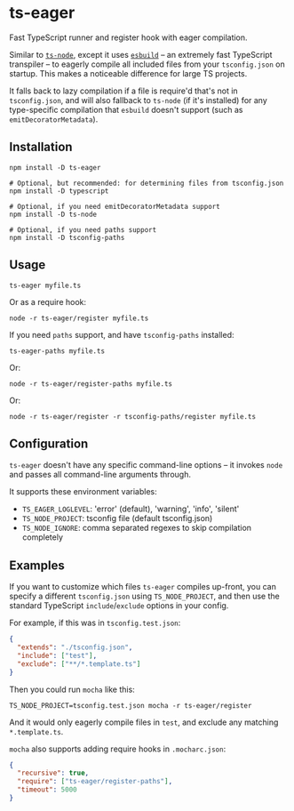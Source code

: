 # ts-eager

Fast TypeScript runner and register hook with eager compilation.

Similar to [`ts-node`](https://github.com/TypeStrong/ts-node), except it uses [`esbuild`](https://github.com/evanw/esbuild) – an extremely fast TypeScript transpiler – to eagerly compile all included files from your `tsconfig.json` on startup. This makes a noticeable difference for large TS projects.

It falls back to lazy compilation if a file is require'd that's not in `tsconfig.json`, and will also fallback to `ts-node` (if it's installed) for any type-specific compilation that `esbuild` doesn't support (such as `emitDecoratorMetadata`).

## Installation

```console
npm install -D ts-eager

# Optional, but recommended: for determining files from tsconfig.json
npm install -D typescript

# Optional, if you need emitDecoratorMetadata support
npm install -D ts-node

# Optional, if you need paths support
npm install -D tsconfig-paths
```

## Usage

```console
ts-eager myfile.ts
```

Or as a require hook:

```console
node -r ts-eager/register myfile.ts
```

If you need `paths` support, and have `tsconfig-paths` installed:

```console
ts-eager-paths myfile.ts
```

Or:

```console
node -r ts-eager/register-paths myfile.ts
```

Or:

```console
node -r ts-eager/register -r tsconfig-paths/register myfile.ts
```

## Configuration

`ts-eager` doesn't have any specific command-line options – it invokes `node` and passes all command-line arguments through.

It supports these environment variables:

- `TS_EAGER_LOGLEVEL`: 'error' (default), 'warning', 'info', 'silent'
- `TS_NODE_PROJECT`: tsconfig file (default tsconfig.json)
- `TS_NODE_IGNORE`: comma separated regexes to skip compilation completely

## Examples

If you want to customize which files `ts-eager` compiles up-front, you can specify a different `tsconfig.json` using `TS_NODE_PROJECT`, and then use the standard TypeScript `include`/`exclude` options in your config.

For example, if this was in `tsconfig.test.json`:

```json
{
  "extends": "./tsconfig.json",
  "include": ["test"],
  "exclude": ["**/*.template.ts"]
}
```

Then you could run `mocha` like this:

```console
TS_NODE_PROJECT=tsconfig.test.json mocha -r ts-eager/register
```

And it would only eagerly compile files in `test`, and exclude any matching `*.template.ts`.

`mocha` also supports adding require hooks in `.mocharc.json`:

```json
{
  "recursive": true,
  "require": ["ts-eager/register-paths"],
  "timeout": 5000
}
```
